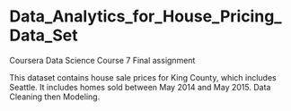 # Data_Analytics_for_House_Pricing_Data_Set
Coursera Data Science Course 7 Final assignment


This dataset contains house sale prices for King County, which includes Seattle. It includes homes sold between May 2014 and May 2015.
Data Cleaning then Modeling.
